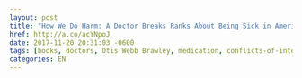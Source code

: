 ```yaml
---
layout: post
title: "How We Do Harm: A Doctor Breaks Ranks About Being Sick in America"
href: http://a.co/acYNpoJ
date: 2017-11-20 20:31:03 -0600
tags: [books, doctors, Otis Webb Brawley, medication, conflicts-of-interest]
categories: EN
---
```


